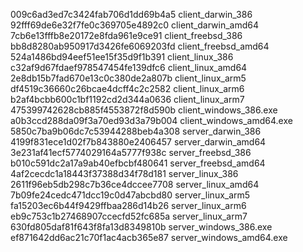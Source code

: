 009c6ad3ed7c3424fab706d1dd69b4a5  client_darwin_386
92fff69de6e32f7fe0c369705e4892c0  client_darwin_amd64
7cb6e13fffb8e20172e8fda961e9ce91  client_freebsd_386
bb8d8280ab950917d3426fe6069203fd  client_freebsd_amd64
524a1486bd94eef51ee15f35d9f1b391  client_linux_386
c32af9d67fdaef978547454fe139dfc6  client_linux_amd64
2e8db15b7fad670e13c0c380de2a807b  client_linux_arm5
df4519c36660c26bcae4dcff4c2c2582  client_linux_arm6
b2af4bcbb600c1bf1192cd2d344a0636  client_linux_arm7
475399742628cb885f4553872f8d590b  client_windows_386.exe
a0b3ccd288da09f3a70ed93d3a79b004  client_windows_amd64.exe
5850c7ba9b06dc7c53944288beb4a308  server_darwin_386
4199f831ece1d02f7b843880e2406457  server_darwin_amd64
3e231af41ecf5774029164a5777f938c  server_freebsd_386
b010c591dc2a17a9ab40efbcbf480641  server_freebsd_amd64
4af2cecdc1a18443f37388d34f78d181  server_linux_386
2611f96eb5db298c7b36ce4dccee7708  server_linux_amd64
7b09fe24cedc471dcc19c0d47abcbd80  server_linux_arm5
fa15203ec6b44f9429ffbaa286d14b26  server_linux_arm6
eb9c753c1b27468907ccecfd52fc685a  server_linux_arm7
630fd805daf81f643f8fa13d8349810b  server_windows_386.exe
ef871642dd6ac21c70f1ac4acb365e87  server_windows_amd64.exe
